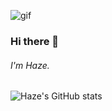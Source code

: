 
![gif](https://user-images.githubusercontent.com/87344625/136500010-7712de57-19d9-4e5f-adbf-bd08d01f677f.gif)


### Hi there 👋

###### I'm Haze.

![Haze's GitHub stats](https://github-readme-stats.vercel.app/api?username=skdml20022&theme=buefy&show_icons=true)


<!--
**Haze-S/Haze-S** is a ✨ _special_ ✨ repository because its `README.md` (this file) appears on your GitHub profile.

Here are some ideas to get you started:

- 🔭 I’m currently working on ...
- 🌱 I’m currently learning ...
- 👯 I’m looking to collaborate on ...
- 🤔 I’m looking for help with ...
- 💬 Ask me about ...
- 📫 How to reach me: ...
- 😄 Pronouns: ...
- ⚡ Fun fact: ...
-->
